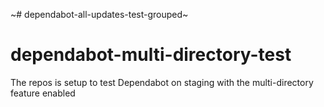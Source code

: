 ~# dependabot-all-updates-test-grouped~
# dependabot-multi-directory-test

The repos is setup to test Dependabot on staging with the multi-directory feature enabled
